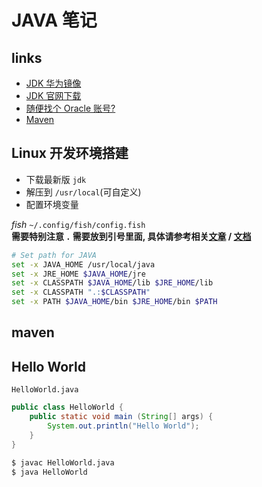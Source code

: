 # JAVA 笔记

## links
- [JDK 华为镜像](https://blog.csdn.net/qq_29753285/article/details/93992594)
- [JDK 官网下载](http://www.oracle.com/technetwork/java/javase/downloads/index.html)
- [随便找个 Oracle 账号?](https://blog.csdn.net/weixin_42369687/article/details/90340691)
- [Maven](http://maven.apache.org/download.cgi)

## Linux 开发环境搭建
- 下载最新版 `jdk`
- 解压到 `/usr/local`(可自定义)
- 配置环境变量

*fish* `~/.config/fish/config.fish`  
**需要特别注意 `.` 需要放到引号里面, 具体请参考相关[文章](https://github.com/fish-shell/fish-shell/issues/3148) / [文档](http://fishshell.com/docs/current/index.html)**
```bash
# Set path for JAVA
set -x JAVA_HOME /usr/local/java
set -x JRE_HOME $JAVA_HOME/jre
set -x CLASSPATH $JAVA_HOME/lib $JRE_HOME/lib
set -x CLASSPATH ".:$CLASSPATH"
set -x PATH $JAVA_HOME/bin $JRE_HOME/bin $PATH
```

## maven


## Hello World
`HelloWorld.java`
```java
public class HelloWorld {
    public static void main (String[] args) {
        System.out.println("Hello World");
    }
}
```

```bash
$ javac HelloWorld.java
$ java HelloWorld
```



